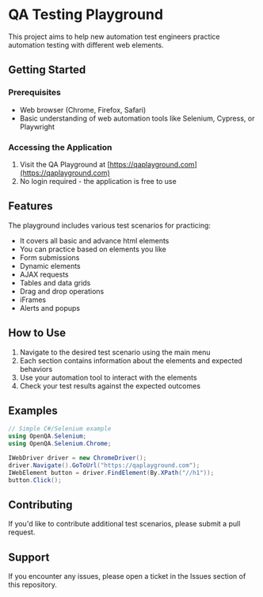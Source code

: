 # QA Testing Playground

This project aims to help new automation test engineers practice automation testing with different web elements.

## Getting Started

### Prerequisites

- Web browser (Chrome, Firefox, Safari)
- Basic understanding of web automation tools like Selenium, Cypress, or Playwright

### Accessing the Application

1. Visit the QA Playground at [https://qaplayground.com](https://qaplayground.com)
2. No login required - the application is free to use

## Features

The playground includes various test scenarios for practicing:

- It covers all basic and advance html elements
- You can practice based on elements you like
- Form submissions
- Dynamic elements
- AJAX requests
- Tables and data grids
- Drag and drop operations
- iFrames
- Alerts and popups

## How to Use

1. Navigate to the desired test scenario using the main menu
2. Each section contains information about the elements and expected behaviors
3. Use your automation tool to interact with the elements
4. Check your test results against the expected outcomes

## Examples

```csharp
// Simple C#/Selenium example
using OpenQA.Selenium;
using OpenQA.Selenium.Chrome;

IWebDriver driver = new ChromeDriver();
driver.Navigate().GoToUrl("https://qaplayground.com");
IWebElement button = driver.FindElement(By.XPath("//h1"));
button.Click();
```

## Contributing

If you'd like to contribute additional test scenarios, please submit a pull request.

## Support

If you encounter any issues, please open a ticket in the Issues section of this repository.
